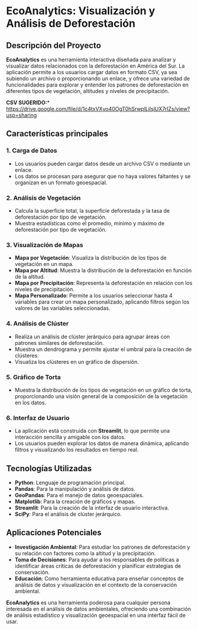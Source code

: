 # EcoAnalytics: Visualización y Análisis de Deforestación

## Descripción del Proyecto

**EcoAnalytics** es una herramienta interactiva diseñada para analizar y visualizar datos relacionados con la deforestación en América del Sur. La aplicación permite a los usuarios cargar datos en formato CSV, ya sea subiendo un archivo o proporcionando un enlace, y ofrece una variedad de funcionalidades para explorar y entender los patrones de deforestación en diferentes tipos de vegetación, altitudes y niveles de precipitación.

**CSV SUGERIDO:*** https://drive.google.com/file/d/1c4txVXyo40OgT0hSrwplLjlsjUX7rlZs/view?usp=sharing

## Características principales

### 1. Carga de Datos
- Los usuarios pueden cargar datos desde un archivo CSV o mediante un enlace.
- Los datos se procesan para asegurar que no haya valores faltantes y se organizan en un formato geoespacial.

### 2. Análisis de Vegetación
- Calcula la superficie total, la superficie deforestada y la tasa de deforestación por tipo de vegetación.
- Muestra estadísticas como el promedio, mínimo y máximo de deforestación por tipo de vegetación.

### 3. Visualización de Mapas
- **Mapa por Vegetación**: Visualiza la distribución de los tipos de vegetación en un mapa.
- **Mapa por Altitud**: Muestra la distribución de la deforestación en función de la altitud.
- **Mapa por Precipitación**: Representa la deforestación en relación con los niveles de precipitación.
- **Mapa Personalizado**: Permite a los usuarios seleccionar hasta 4 variables para crear un mapa personalizado, aplicando filtros según los valores de las variables seleccionadas.

### 4. Análisis de Clúster
- Realiza un análisis de clúster jerárquico para agrupar áreas con patrones similares de deforestación.
- Muestra un dendrograma y permite ajustar el umbral para la creación de clústeres.
- Visualiza los clústeres en un gráfico de dispersión.

### 5. Gráfico de Torta
- Muestra la distribución de los tipos de vegetación en un gráfico de torta, proporcionando una visión general de la composición de la vegetación en los datos.

### 6. Interfaz de Usuario
- La aplicación está construida con **Streamlit**, lo que permite una interacción sencilla y amigable con los datos.
- Los usuarios pueden explorar los datos de manera dinámica, aplicando filtros y visualizando los resultados en tiempo real.

## Tecnologías Utilizadas
- **Python**: Lenguaje de programación principal.
- **Pandas**: Para la manipulación y análisis de datos.
- **GeoPandas**: Para el manejo de datos geoespaciales.
- **Matplotlib**: Para la creación de gráficos y mapas.
- **Streamlit**: Para la creación de la interfaz de usuario interactiva.
- **SciPy**: Para el análisis de clúster jerárquico.

## Aplicaciones Potenciales
- **Investigación Ambiental**: Para estudiar los patrones de deforestación y su relación con factores como la altitud y la precipitación.
- **Toma de Decisiones**: Para ayudar a los responsables de políticas a identificar áreas críticas de deforestación y planificar estrategias de conservación.
- **Educación**: Como herramienta educativa para enseñar conceptos de análisis de datos y visualización en el contexto de la conservación ambiental.

**EcoAnalytics** es una herramienta poderosa para cualquier persona interesada en el análisis de datos ambientales, ofreciendo una combinación de análisis estadístico y visualización geoespacial en una interfaz fácil de usar.
